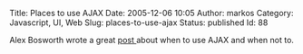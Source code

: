 Title: Places to use AJAX
Date: 2005-12-06 10:05
Author: markos
Category: Javascript, UI, Web
Slug: places-to-use-ajax
Status: published
Id: 88

<div>
 <p>
  Alex Bosworth wrote a great
  <a href="http://www.sourcelabs.com/blogs/ajb/2005/12/10_places_you_must_use_ajax.html" title="Alex's post about applicability of AJAX">
   post
  </a>
  about when to use AJAX and when not to.
 </p>
</div>

